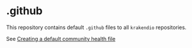 # .github
This repository contains default `.github` files to all `krakendio` repositories.

See [Creating a default community health file](https://docs.github.com/en/communities/setting-up-your-project-for-healthy-contributions/creating-a-default-community-health-file)